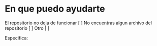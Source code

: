 # En que puedo ayudarte

El repositorio no deja de funcionar [ ]
No encuentras algun archivo del repositorio [ ]
Otro [ ]

Especifica: 
